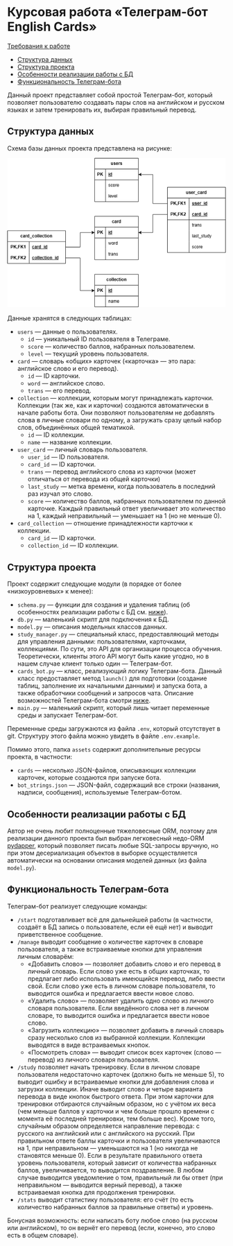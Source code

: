 # Курсовая работа «Телеграм-бот English Cards»

[Требования к работе](https://github.com/netology-code/sqlpy-diplom/blob/main/README.md)

- [Структура данных](#db)
- [Структура проекта](#files)
- [Особенности реализации работы с БД](#orm)
- [Функциональность Телеграм-бота](#bot)

Данный проект представляет собой простой Телеграм-бот,
который позволяет пользователю создавать пары слов на 
английском и русском языках и затем тренировать их, 
выбирая правильный перевод.

<a id="db"></a>
## Структура данных

Схема базы данных проекта представлена на рисунке:

![Схема базы данных](./assets/db/db.drawio.png)

Данные хранятся в следующих таблицах:

- `users` &mdash; данные о пользователях.
  - `id` &mdash; уникальный ID пользователя в Телеграме.
  - `score` &mdash; количество баллов, набранных
    пользователем.
  - `level` &mdash; текущий уровень пользователя.
- `card` &mdash; словарь «общих» карточек («карточка» 
  &mdash; это пара: английское слово и его перевод).
  - `id` &mdash; ID карточки.
  - `word` &mdash; английское слово.
  - `trans` &mdash; его перевод.
- `collection` &mdash; коллекции, которым могут 
  принадлежать карточки. Коллекции (так же, как и 
  карточки) создаются автоматически в начале работы бота.
  Они позволяют пользователям не добавлять слова в личные
  словари по одному, а загружать сразу целый набор слов,
  объединённых общей тематикой. 
  - `id` &mdash; ID коллекции.
  - `name` &mdash; название коллекции.
- `user_card` &mdash; личный словарь пользователя.
  - `user_id` &mdash; ID пользователя.
  - `card_id` &mdash; ID карточки.
  - `trans` &mdash; перевод английского слова из 
  карточки (может отличаться от перевода из общей
  карточки)
  - `last_study` &mdash; метка времени, когда
  пользователь в последний раз изучал это слово.
  - `score` &mdash; количество баллов, набранных
  пользователем по данной карточке. Каждый правильный
  ответ увеличивает это количество на 1, каждый
  неправильный &mdash; уменьшает на 1 (но не меньше 0).
- `card_collection` &mdash; отношение принадлежности 
карточки к коллекции.
  - `card_id` &mdash; ID карточки.
  - `collection_id` &mdash; ID коллекции.

<a id="files"></a>
## Структура проекта

Проект содержит следующие модули (в порядке от более 
«низкоуровневых» к менее):

- `schema.py` &mdash; функции для создания и удаления
таблиц (об особенностях реализации работы с БД см. 
[ниже](#orm)).
- `db.py` &mdash; маленький скрипт для подключения к БД.
- `model.py` &mdash; описания модельных классов данных.
- `study_manager.py` &mdash; специальный класс, 
предоставляющий методы для управления данными: 
пользователями, карточками, коллекциями. По сути, это API
для организации процесса обучения. Теоретически, 
клиенты этого API могут быть какие угодно, но в нашем 
случае клиент только один &mdash; Телеграм-бот.
- `cards_bot.py` &mdash; класс, реализующий логику 
Телеграм-бота. Данный класс предоставляет метод 
`launch()` для подготовки (создание таблиц, заполнение их
начальными данными) и запуска бота, а также обработчики
сообщений и запросов чата. Описание возможностей 
Телеграм-бота смотри [ниже](#bot).
- `main.py` &mdash; маленький скрипт, который лишь 
читает переменные среды и запускает Телеграм-бот.

Переменные среды загружаются из файла `.env`, который
отсутствует в git. Структуру этого файла можно увидеть 
в файле `.env.example`.

Помимо этого, папка `assets` содержит дополнительные 
ресурсы проекта, в частности:

- `cards` &mdash; несколько JSON-файлов, описывающих
коллекции карточек, которые создаются при запуске бота.
- `bot_strings.json` &mdash; JSON-файл, содержащий все
строки (названия, надписи, сообщения), используемые 
Телеграм-ботом.

<a id="orm"></a>
## Особенности реализации работы с БД

Автор не очень любит полноценные тяжеловесные ORM, 
поэтому для реализации данного проекта был выбран
легковесный недо-ORM 
[pydapper](https://pydapper.readthedocs.io/en/latest/),
который позволяет писать любые SQL-запросы вручную, но
при этом десериализация объектов в выборке 
осуществляется автоматически на основании описания 
моделей данных (из файла `model.py`).

<a id="bot"></a>
## Функциональность Телеграм-бота

Телеграм-бот реализует следующие команды:

- `/start` подготавливает всё для дальнейшей работы (в
частности, создаёт в БД запись о пользователе, если её
ещё нет) и выводит приветственное сообщение.
- `/manage` выводит сообщение о количестве карточек в
словаре пользователя, а также встраиваемые кнопки для
управления личным словарём:
  - «Добавить слово» &mdash; позволяет добавить слово
  и его перевод в личный словарь. Если слово уже есть в
  общих карточках, то предлагает либо использовать
  имеющийся перевод, либо ввести свой. Если слово уже
  есть в личном словаре пользователя, то выводится 
  ошибка и предлагается ввести новое слово.
  - «Удалить слово» &mdash; позволяет удалить одно 
  слово из личного словаря пользователя. Если введённого
  слова нет в личном словаре, то выводится ошибка и
  предлагается ввести новое слово.
  - «Загрузить коллекцию» &mdash; позволяет добавить в
  личный словарь сразу несколько слов из выбранной 
  коллекции. Коллекции выводятся в виде встраиваемых
  кнопок.
  - «Посмотреть слова» &mdash; выводит список всех
  карточек (слово &mdash; перевод) из личного словаря
  пользователя.
- `/study` позволяет начать тренировку. Если в личном
словаре пользователя недостаточно карточек (должно быть
не меньше 5), то выводит ошибку и встраиваемые кнопки
для добавления слова и загрузки коллекции. Иначе выводит
слово и четыре варианта перевода в виде кнопок быстрого
ответа. При этом карточки для тренировки отбираются 
случайным образом, но с учётом их веса (чем меньше 
баллов у карточки и чем больше прошло времени с момента 
её последней тренировки, тем больше вес). Кроме того, 
случайным образом определяется направление перевода: с
русского на английский или с английского на русский. 
При правильном ответе баллы карточки и пользователя
увеличиваются на 1, при неправильном &mdash; уменьшаются
на 1 (но никогда не становятся меньше 0). Если в 
результате правильного ответа уровень пользователя, 
который зависит от количества набранных баллов, 
увеличивается, то выводится поздравление. В любом случае
выводится уведомление о том, правильный ли бы ответ (при
неправильном &mdash; выводится верный перевод), а также
встраиваемая кнопка для продолжения тренировки.
- `/stats` выводит статистику пользователя: его счёт (то
есть количество набранных баллов за правильные ответы) и
уровень.

Бонусная возможность: если написать боту любое слово (на
русском или английском), то он вернёт его перевод (если,
конечно, это слово есть в общем словаре).